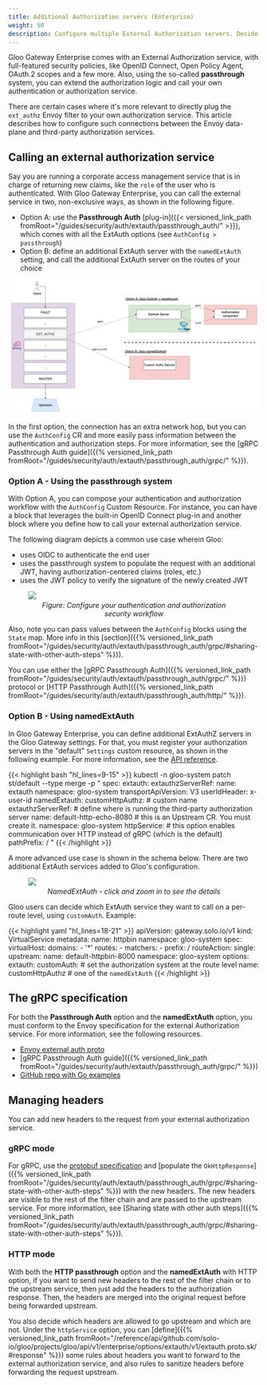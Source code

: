 ```yaml
---
title: Additional Authorization servers (Enterprise)
weight: 50
description: Configure multiple External Authorization servers. Decide which one to use at the route level.
---
```


Gloo Gateway Enterprise comes with an External Authorization service, with full-featured security policies, like OpenID Connect, Open Policy Agent, OAuth 2 scopes and a few more. Also, using the so-called **passthrough** system, you can extend the authorization logic and call your own authentication or authorization service.

There are certain cases where it's more relevant to directly plug the `ext_authz` Envoy filter to your own authorization service. This article describes how to configure such connections between the Envoy data-plane and third-party authorization services.

## Calling an external authorization service

Say you are running a corporate access management service that is in charge of returning new claims, like the `role` of the user who is authenticated.
With Gloo Gateway Enterprise, you can call the external service in two, non-exclusive ways, as shown in the following figure.
- Option A: use the **Passthrough Auth** [plug-in]({{< versioned_link_path fromRoot="/guides/security/auth/extauth/passthrough_auth/" >}}), which comes with all the ExtAuth options (see `AuthConfig > passthrough`)
- Option B: define an additional ExtAuth server with the `namedExtAuth` setting, and call the additional ExtAuth server on the routes of your choice

![Calling an external authorization service](./two-options-external-authz-service.png)

In the first option, the connection has an extra network hop, but you can use the `AuthConfig` CR and more easily pass information between the authentication and authorization steps. For more information, see the [gRPC Passthrough Auth guide]({{% versioned_link_path fromRoot="/guides/security/auth/extauth/passthrough_auth/grpc/" %}}).

### Option A - Using the passthrough system

With Option A, you can compose your authentication and authorization workflow with the `AuthConfig` Custom Resource.
For instance, you can have a block that leverages the built-in OpenID Connect plug-in and another block where you define how to call your external authorization service. 

The following diagram depicts a common use case wherein Gloo:
- uses OIDC to authenticate the end user
- uses the passthrough system to populate the request with an additional JWT, having authorization-centered claims (roles, etc.)
- uses the JWT policy to verify the signature of the newly created JWT

<figure><img src="{{% versioned_link_path fromRoot="/guides/security/auth/multi_authz/authconfig-oidc-and-passthrough.png" %}}">
<figcaption style="text-align:center;font-style:italic">Figure: Configure your authentication and authorization security workflow</figcaption></figure>

Also, note you can pass values between the `AuthConfig` blocks using the `State` map. More info in this [section]({{% versioned_link_path fromRoot="/guides/security/auth/extauth/passthrough_auth/grpc/#sharing-state-with-other-auth-steps" %}}).

You can use either the [gRPC Passthrough Auth]({{% versioned_link_path fromRoot="/guides/security/auth/extauth/passthrough_auth/grpc/" %}}) protocol or [HTTP Passthrough Auth]({{% versioned_link_path fromRoot="/guides/security/auth/extauth/passthrough_auth/http/" %}}).

### Option B - Using namedExtAuth

In Gloo Gateway Enterprise, you can define additional ExtAuthZ servers in the Gloo Gateway settings.
For that, you must register your authorization servers in the "default" `Settings` custom resource, as shown in the following example. For more information, see the [API reference](https://docs.solo.io/gloo-edge/latest/reference/api/github.com/solo-io/gloo/projects/gloo/api/v1/settings.proto.sk/#settings).


{{< highlight bash "hl_lines=9-15" >}}
kubectl -n gloo-system patch st/default --type merge -p "
spec:
  extauth:
    extauthzServerRef:
      name: extauth
      namespace: gloo-system
    transportApiVersion: V3
    userIdHeader: x-user-id
  namedExtauth:
    customHttpAuthz: # custom name
      extauthzServerRef: # define where is running the third-party authorization server
        name: default-http-echo-8080 # this is an Upstream CR. You must create it.
        namespace: gloo-system
      httpService: # this option enables communication over HTTP instead of gRPC (which is the default)
        pathPrefix: /
"
{{< /highlight >}}

A more advanced use case is shown in the schema below. There are two additional ExtAuth services added to Gloo's configuration.

<figure><img src="{{% versioned_link_path fromRoot="/guides/security/auth/multi_authz/namedextauth-use-case.png" %}}">
<figcaption style="text-align:center;font-style:italic">NamedExtAuth - click and zoom in to see the details</figcaption></figure>

Gloo users can decide which ExtAuth service they want to call on a per-route level, using `customAuth`.
Example:

{{< highlight yaml "hl_lines=18-21" >}}
apiVersion: gateway.solo.io/v1
kind: VirtualService
metadata:
  name: httpbin
  namespace: gloo-system
spec:
  virtualHost:
    domains:
    - '*'
    routes:
    - matchers:
      - prefix: /
      routeAction:
        single:
          upstream:
            name: default-httpbin-8000
            namespace: gloo-system
      options:
        extauth:
          customAuth: # set the authorization system at the route level
            name: customHttpAuthz # one of the `namedExtAuth` 
{{< /highlight >}}

## The gRPC specification

For both the **Passthrough Auth** option and the **namedExtAuth** option, you must conform to the Envoy specification for the external Authorization service. For more information, see the following resources.

* [Envoy external auth proto](https://github.com/envoyproxy/envoy/blob/main/api/envoy/service/auth/v3/external_auth.proto)
* [gRPC Passthrough Auth guide]({{% versioned_link_path fromRoot="/guides/security/auth/extauth/passthrough_auth/grpc/" %}})
* [GitHub repo with Go examples](https://github.com/solo-io/gloo/tree/master/docs/examples/grpc-passthrough-auth/pkg/auth/v3)

## Managing headers

You can add new headers to the request from your external authorization service.

### gRPC mode

For gRPC, use the [protobuf specification](https://github.com/envoyproxy/envoy/blob/main/api/envoy/service/auth/v3/external_auth.proto#L76) and [populate the `OkHttpResponse`]({{% versioned_link_path fromRoot="/guides/security/auth/extauth/passthrough_auth/grpc/#sharing-state-with-other-auth-steps" %}}) with the new headers. The new headers are visible to the rest of the filter chain and are passed to the upstream service. For more information, see [Sharing state with other auth steps]({{% versioned_link_path fromRoot="/guides/security/auth/extauth/passthrough_auth/grpc/#sharing-state-with-other-auth-steps" %}}).

### HTTP mode

With both the **HTTP passthrough** option and the **namedExtAuth** with HTTP option, if you want to send new headers to the rest of the filter chain or to the upstream service, then just add the headers to the authorization response. Then, the headers are merged into the original request before being forwarded upstream.

You also decide which headers are allowed to go upstream and which are not. Under the `httpService` option, you can [define]({{% versioned_link_path fromRoot="/reference/api/github.com/solo-io/gloo/projects/gloo/api/v1/enterprise/options/extauth/v1/extauth.proto.sk/#response" %}}) some rules about headers you want to forward to the external authorization service, and also rules to sanitize headers before forwarding the request upstream.

